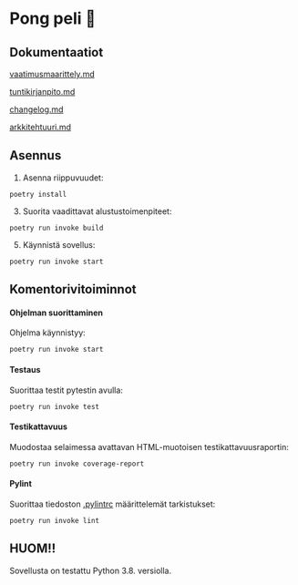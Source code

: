 # Pong peli :red_circle:

## Dokumentaatiot
[vaatimusmaarittely.md](https://github.com/Mimi-ctrl/ot-harjoitustyo/blob/master/dokumentaatio/vaatimusmaarittely.md)

[tuntikirjanpito.md](https://github.com/Mimi-ctrl/ot-harjoitustyo/blob/master/dokumentaatio/tuntikirjanpito.md)

[changelog.md](https://github.com/Mimi-ctrl/ot-harjoitustyo/blob/master/dokumentaatio/changelog.md)

[arkkitehtuuri.md](https://github.com/Mimi-ctrl/ot-harjoitustyo/blob/master/dokumentaatio/arkkitehtuuri.md)

## Asennus
1. Asenna riippuvuudet:
```
poetry install
```
3. Suorita vaadittavat alustustoimenpiteet:
```
poetry run invoke build
```
5. Käynnistä sovellus:
```
poetry run invoke start
```

## Komentorivitoiminnot
#### Ohjelman suorittaminen
Ohjelma käynnistyy:
```
poetry run invoke start
```
#### Testaus
Suorittaa testit pytestin avulla:
```
poetry run invoke test
```
#### Testikattavuus
Muodostaa selaimessa avattavan HTML-muotoisen testikattavuusraportin:
```
poetry run invoke coverage-report
```
#### Pylint
Suorittaa tiedoston [.pylintrc](https://github.com/Mimi-ctrl/ot-harjoitustyo/blob/master/.pylintrc) määrittelemät tarkistukset:
```
poetry run invoke lint
```
## HUOM‼️
Sovellusta on testattu Python 3.8. versiolla.
